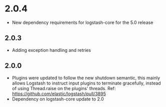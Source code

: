 # 2.0.4
  - New dependency requirements for logstash-core for the 5.0 release
## 2.0.3
 - Adding exception handling and retries

## 2.0.0
 - Plugins were updated to follow the new shutdown semantic, this mainly allows Logstash to instruct input plugins to terminate gracefully, 
   instead of using Thread.raise on the plugins' threads. Ref: https://github.com/elastic/logstash/pull/3895
 - Dependency on logstash-core update to 2.0

